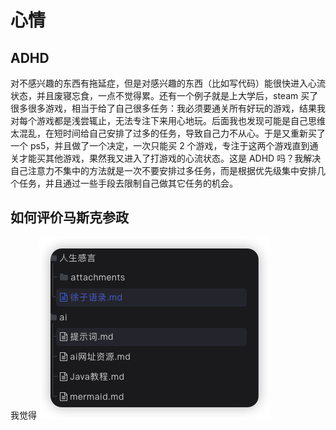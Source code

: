 # 心情

## ADHD

对不感兴趣的东西有拖延症，但是对感兴趣的东西（比如写代码）能很快进入心流状态，并且废寝忘食，一点不觉得累。还有一个例子就是上大学后，steam 买了很多很多游戏，相当于给了自己很多任务：我必须要通关所有好玩的游戏，结果我对每个游戏都是浅尝辄止，无法专注下来用心地玩。后面我也发现可能是自己思维太混乱，在短时间给自己安排了过多的任务，导致自己力不从心。于是又重新买了一个 ps5，并且做了一个决定，一次只能买 2 个游戏，专注于这两个游戏直到通关才能买其他游戏，果然我又进入了打游戏的心流状态。这是 ADHD 吗？我解决自己注意力不集中的方法就是一次不要安排过多任务，而是根据优先级集中安排几个任务，并且通过一些手段去限制自己做其它任务的机会。

## 如何评价马斯克参政

我觉得
<img src="./assets/image-20250608180415448.png" alt="image-20250608180415448" />

